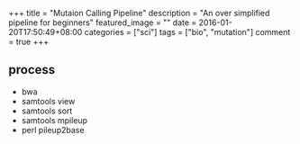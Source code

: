 +++
title = "Mutaion Calling Pipeline"
description = "An over simplified pipeline for beginners"
featured_image = ""
date = 2016-01-20T17:50:49+08:00
categories = ["sci"]
tags = ["bio", "mutation"]
comment = true
+++

## process

- bwa
- samtools view
- samtools sort
- samtools mpileup
- perl pileup2base
